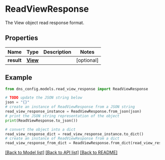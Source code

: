 # ReadViewResponse

The View object read response format.

## Properties

Name | Type | Description | Notes
------------ | ------------- | ------------- | -------------
**result** | [**View**](View.md) |  | [optional] 

## Example

```python
from dns_config.models.read_view_response import ReadViewResponse

# TODO update the JSON string below
json = "{}"
# create an instance of ReadViewResponse from a JSON string
read_view_response_instance = ReadViewResponse.from_json(json)
# print the JSON string representation of the object
print(ReadViewResponse.to_json())

# convert the object into a dict
read_view_response_dict = read_view_response_instance.to_dict()
# create an instance of ReadViewResponse from a dict
read_view_response_from_dict = ReadViewResponse.from_dict(read_view_response_dict)
```
[[Back to Model list]](../README.md#documentation-for-models) [[Back to API list]](../README.md#documentation-for-api-endpoints) [[Back to README]](../README.md)


